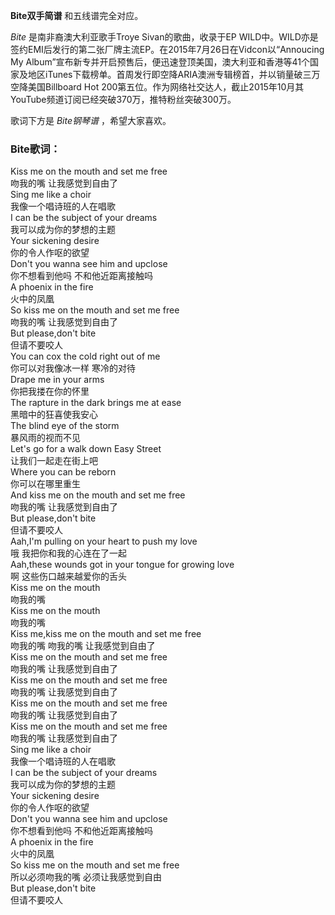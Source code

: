 

**Bite双手简谱** 和五线谱完全对应。

_Bite_ 是南非裔澳大利亚歌手Troye Sivan的歌曲，收录于EP
WILD中。WILD亦是签约EMI后发行的第二张厂牌主流EP。在2015年7月26日在Vidcon以“Annoucing My
Album”宣布新专并开启预售后，便迅速登顶美国，澳大利亚和香港等41个国家及地区iTunes下载榜单。首周发行即空降ARIA澳洲专辑榜首，并以销量破三万空降美国Billboard
Hot 200第五位。作为网络社交达人，截止2015年10月其YouTube频道订阅已经突破370万，推特粉丝突破300万。

歌词下方是 _Bite钢琴谱_ ，希望大家喜欢。

### Bite歌词：

Kiss me on the mouth and set me free  
吻我的嘴 让我感觉到自由了  
Sing me like a choir  
我像一个唱诗班的人在唱歌  
I can be the subject of your dreams  
我可以成为你的梦想的主题  
Your sickening desire  
你的令人作呕的欲望  
Don't you wanna see him and upclose  
你不想看到他吗 不和他近距离接触吗  
A phoenix in the fire  
火中的凤凰  
So kiss me on the mouth and set me free  
吻我的嘴 让我感觉到自由了  
But please,don't bite  
但请不要咬人  
You can cox the cold right out of me  
你可以对我像冰一样 寒冷的对待  
Drape me in your arms  
你把我搂在你的怀里  
The rapture in the dark brings me at ease  
黑暗中的狂喜使我安心  
The blind eye of the storm  
暴风雨的视而不见  
Let's go for a walk down Easy Street  
让我们一起走在街上吧  
Where you can be reborn  
你可以在哪里重生  
And kiss me on the mouth and set me free  
吻我的嘴 让我感觉到自由了  
But please,don't bite  
但请不要咬人  
Aah,I'm pulling on your heart to push my love  
哦 我把你和我的心连在了一起  
Aah,these wounds got in your tongue for growing love  
啊 这些伤口越来越爱你的舌头  
Kiss me on the mouth  
吻我的嘴  
Kiss me on the mouth  
吻我的嘴  
Kiss me,kiss me on the mouth and set me free  
吻我的嘴 吻我的嘴 让我感觉到自由了  
Kiss me on the mouth and set me free  
吻我的嘴 让我感觉到自由了  
Kiss me on the mouth and set me free  
吻我的嘴 让我感觉到自由了  
Kiss me on the mouth and set me free  
吻我的嘴 让我感觉到自由了  
Kiss me on the mouth and set me free  
吻我的嘴 让我感觉到自由了  
Sing me like a choir  
我像一个唱诗班的人在唱歌  
I can be the subject of your dreams  
我可以成为你的梦想的主题  
Your sickening desire  
你的令人作呕的欲望  
Don't you wanna see him and upclose  
你不想看到他吗 不和他近距离接触吗  
A phoenix in the fire  
火中的凤凰  
So kiss me on the mouth and set me free  
所以必须吻我的嘴 必须让我感觉到自由  
But please,don't bite  
但请不要咬人

